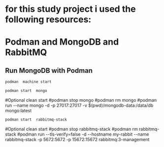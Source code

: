 # for this study project i used the following resources:

# Podman and MongoDB and RabbitMQ
## Run MongoDB with Podman

```sh
podman  machine start
```

```sh
podman start  mongo
```
#Optional clean start 
#podman stop  mongo
#podman rm  mongo
#podman run --name mongo -d -p 27017:27017 -v $(pwd)/mongodb-data:/data/db mongo:latest

```sh
podman start  rabbitmq-stack
```
#Optional clean start 
#podman stop  rabbitmq-stack
#podman rm  rabbitmq-stack
#podman run --tls-verify=false -d --hostname my-rabbit --name rabbitmq-stack -p 5672:5672 -p 15672:15672 rabbitmq:3-management

